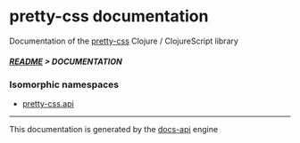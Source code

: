 
# pretty-css documentation

Documentation of the [pretty-css](https://github.com/bithandshake/pretty-css) Clojure / ClojureScript library

##### [README](../README.md) > DOCUMENTATION

### Isomorphic namespaces

* [pretty-css.api](cljc/pretty-css/API.md)

---

This documentation is generated by the [docs-api](https://github.com/bithandshake/docs-api) engine

